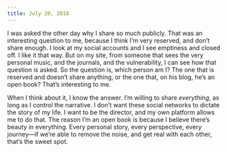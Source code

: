 ```yaml
---
title: July 20, 2018
---
```


I was asked the other day why I share so much publicly. That was an interesting question to me, because I think I’m very reserved, and don’t share enough. I look at my social accounts and I see emptiness and closed off. I like it that way. But on my site, from someone that sees the very personal music, and the journals, and the vulnerability, I can see how that question is asked. So the question is, which person am I? The one that is reserved and doesn’t share anything, or the one that, on his blog, he’s an open book? That’s interesting to me.

When I think about it, I know the answer. I’m willing to share *everything*, as long as I control the narrative. I don’t want these social networks to dictate the story of my life. I want to be the director, and my own platform allows me to do that. The reason I’m an open book is because I believe there’s beauty in everything. Every personal story, every perspective, every journey—if we’re able to remove the noise, and get real with each other, that’s the sweet spot.